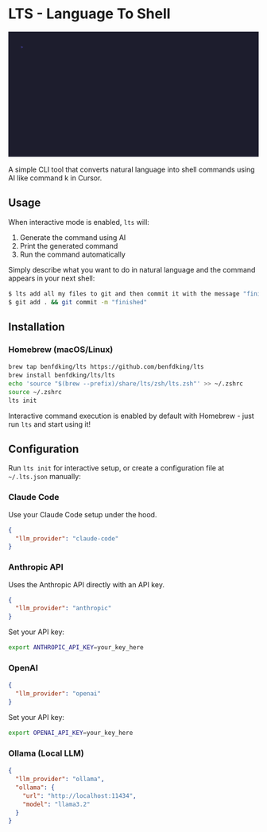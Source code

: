 # LTS - Language To Shell

![Demo](demo.gif)

A simple CLI tool that converts natural language into shell commands using AI like command k in Cursor. 

## Usage

When interactive mode is enabled, `lts` will:
1. Generate the command using AI
2. Print the generated command
3. Run the command automatically

Simply describe what you want to do in natural language and the command appears in your next shell:

```bash
$ lts add all my files to git and then commit it with the message "finished"
$ git add . && git commit -m "finished"
```

## Installation

### Homebrew (macOS/Linux)

```bash
brew tap benfdking/lts https://github.com/benfdking/lts
brew install benfdking/lts/lts
echo 'source "$(brew --prefix)/share/lts/zsh/lts.zsh"' >> ~/.zshrc
source ~/.zshrc
lts init
```

Interactive command execution is enabled by default with Homebrew - just run `lts` and start using it!

## Configuration

Run `lts init` for interactive setup, or create a configuration file at `~/.lts.json` manually:

### Claude Code 

Use your Claude Code setup under the hood.

```json
{
  "llm_provider": "claude-code"
}
```

### Anthropic API

Uses the Anthropic API directly with an API key.

```json
{
  "llm_provider": "anthropic"
}
```

Set your API key:
```bash
export ANTHROPIC_API_KEY=your_key_here
```

### OpenAI

```json
{
  "llm_provider": "openai"
}
```

Set your API key:
```bash
export OPENAI_API_KEY=your_key_here
```

### Ollama (Local LLM)

```json
{
  "llm_provider": "ollama",
  "ollama": {
    "url": "http://localhost:11434",
    "model": "llama3.2"
  }
}
```
